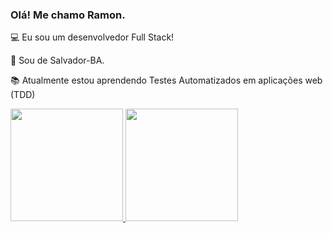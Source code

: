 
### Olá! Me chamo Ramon.

:computer: Eu sou um desenvolvedor Full Stack!

:house_with_garden: Sou de Salvador-BA.

:books: Atualmente estou aprendendo Testes Automatizados em aplicações web (TDD)

<!-- - 👋 Hi, I’m @Rydom
- 👀 I’m interested in ...
- 🌱 I’m currently learning ...
- 💞️ I’m looking to collaborate on ...
- 📫 How to reach me ... -->
<!---
Rydom/Rydom is a ✨ special ✨ repository because its `README.md` (this file) appears on your GitHub profile.
You can click the Preview link to take a look at your changes.
--->
 <div>
  <a href="https://github.com/rydom">
  <img height="180em" src="https://github-readme-stats.vercel.app/api?username=rydom&show_icons=true&theme=radical&langs_count=8&count_private=true"/>
  <img height="180em" src="https://github-readme-stats.vercel.app/api/top-langs/?username=rydom&layout=compact&theme=radical"/>
</div>
 
